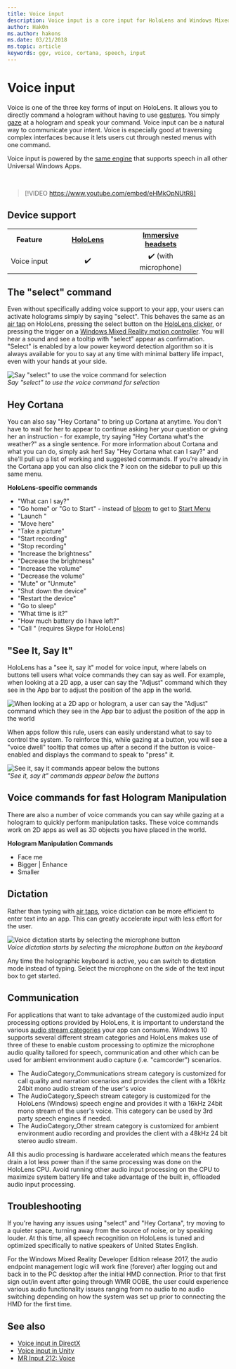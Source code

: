 ```yaml
---
title: Voice input
description: Voice input is a core input for HoloLens and Windows Mixed Reality immersive headsets. Voice can be used for commands, dictation, Cortana, and more.
author: Hak0n
ms.author: hakons
ms.date: 03/21/2018
ms.topic: article
keywords: ggv, voice, cortana, speech, input
---
```




# Voice input

Voice is one of the three key forms of input on HoloLens. It allows you to directly command a hologram without having to use [gestures](gestures.md). You simply [gaze](gaze.md) at a hologram and speak your command. Voice input can be a natural way to communicate your intent. Voice is especially good at traversing complex interfaces because it lets users cut through nested menus with one command.

Voice input is powered by the [same engine](https://msdn.microsoft.com/en-us/library/windows/apps/mt185615.aspx) that supports speech in all other Universal Windows Apps.

<br>

>[!VIDEO https://www.youtube.com/embed/eHMkOpNUtR8]

## Device support

<table>
<tr>
<th>Feature</th><th style="width:150px"> <a href="hololens-hardware-details.md">HoloLens</a></th><th style="width:150px"> <a href="immersive-headset-hardware-details.md">Immersive headsets</a></th>
</tr><tr>
<td> Voice input</td><td style="text-align: center;"> ✔️</td><td style="text-align: center;"> ✔️ (with microphone)</td>
</tr>
</table>

## The "select" command

Even without specifically adding voice support to your app, your users can activate holograms simply by saying "select". This behaves the same as an [air tap](gestures.md#air-tap) on HoloLens, pressing the select button on the [HoloLens clicker](hardware-accessories.md#hololens-clicker), or pressing the trigger on a [Windows Mixed Reality motion controller](motion-controllers.md). You will hear a sound and see a tooltip with "select" appear as confirmation. "Select" is enabled by a low power keyword detection algorithm so it is always available for you to say at any time with minimal battery life impact, even with your hands at your side.

![Say "select" to use the voice command for selection](images/kma-voice-select-00170-800px.png)<br>
*Say "select" to use the voice command for selection*

## Hey Cortana

You can also say "Hey Cortana" to bring up Cortana at anytime. You don't have to wait for her to appear to continue asking her your question or giving her an instruction - for example, try saying "Hey Cortana what's the weather?" as a single sentence. For more information about Cortana and what you can do, simply ask her! Say "Hey Cortana what can I say?" and she'll pull up a list of working and suggested commands. If you're already in the Cortana app you can also click the **?** icon on the sidebar to pull up this same menu.

**HoloLens-specific commands**
* "What can I say?"
* "Go home" or "Go to Start" - instead of [bloom](gestures.md#bloom) to get to [Start Menu](navigating-the-windows-mixed-reality-home.md#start-menu)
* "Launch <app>"
* "Move <app> here"
* "Take a picture"
* "Start recording"
* "Stop recording"
* "Increase the brightness"
* "Decrease the brightness"
* "Increase the volume"
* "Decrease the volume"
* "Mute" or "Unmute"
* "Shut down the device"
* "Restart the device"
* "Go to sleep"
* "What time is it?"
* "How much battery do I have left?"
* "Call <contact>" (requires Skype for HoloLens)

## "See It, Say It"

HoloLens has a "see it, say it" model for voice input, where labels on buttons tell users what voice commands they can say as well. For example, when looking at a 2D app, a user can say the "Adjust" command which they see in the App bar to adjust the position of the app in the world.

![When looking at a 2D app or hologram, a user can say the "Adjust" command which they see in the App bar to adjust the position of the app in the world](images/microphone-600px.png)

When apps follow this rule, users can easily understand what to say to control the system. To reinforce this, while gazing at a button, you will see a "voice dwell" tooltip that comes up after a second if the button is voice-enabled and displays the command to speak to "press" it.

![See it, say it commands appear below the buttons](images/voice-seeitsayit-600px.png)<br>
*"See it, say it" commands appear below the buttons*

## Voice commands for fast Hologram Manipulation

There are also a number of voice commands you can say while gazing at a hologram to quickly perform manipulation tasks. These voice commands work on 2D apps as well as 3D objects you have placed in the world.

**Hologram Manipulation Commands**
* Face me
* Bigger | Enhance
* Smaller

## Dictation

Rather than typing with [air taps](gestures.md#air-tap), voice dictation can be more efficient to enter text into an app. This can greatly accelerate input with less effort for the user.

![Voice dictation starts by selecting the microphone button](images/micbuttonfordictation.png)<br>
*Voice dictation starts by selecting the microphone button on the keyboard*

Any time the holographic keyboard is active, you can switch to dictation mode instead of typing. Select the microphone on the side of the text input box to get started.

## Communication

For applications that want to take advantage of the customized audio input processing options provided by HoloLens, it is important to understand the various [audio stream categories](https://msdn.microsoft.com/en-us/library/windows/desktop/hh404178(v=vs.85).aspx) your app can consume. Windows 10 supports several different stream categories and HoloLens makes use of three of these to enable custom processing to optimize the microphone audio quality tailored for speech, communication and other which can be used for ambient environment audio capture (i.e. "camcorder") scenarios.
* The AudioCategory_Communications stream category is customized for call quality and narration scenarios and provides the client with a 16kHz 24bit mono audio stream of the user's voice
* The AudioCategory_Speech stream category is customized for the HoloLens (Windows) speech engine and provides it with a 16kHz 24bit mono stream of the user's voice. This category can be used by 3rd party speech engines if needed.
* The AudioCategory_Other stream category is customized for ambient environment audio recording and provides the client with a 48kHz 24 bit stereo audio stream.

All this audio processing is hardware accelerated which means the features drain a lot less power than if the same processing was done on the HoloLens CPU. Avoid running other audio input processing on the CPU to maximize system battery life and take advantage of the built in, offloaded audio input processing.

## Troubleshooting

If you're having any issues using "select" and "Hey Cortana", try moving to a quieter space, turning away from the source of noise, or by speaking louder. At this time, all speech recognition on HoloLens is tuned and optimized specifically to native speakers of United States English.

For the Windows Mixed Reality Developer Edition release 2017, the audio endpoint management logic will work fine (forever) after logging out and back in to the PC desktop after the initial HMD connection. Prior to that first sign out/in event after going through WMR OOBE, the user could experience various audio functionality issues ranging from no audio to no audio switching depending on how the system was set up prior to connecting the HMD for the first time.

## See also
* [Voice input in DirectX](voice-input-in-directx.md)
* [Voice input in Unity](voice-input-in-unity.md)
* [MR Input 212: Voice](holograms-212.md)
